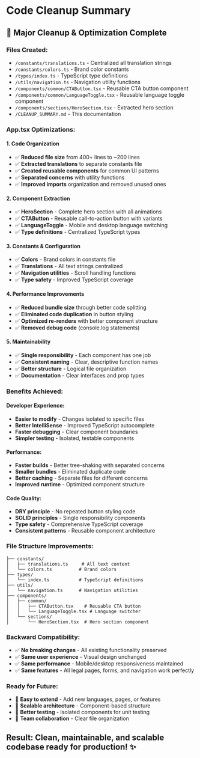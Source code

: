 # Code Cleanup Summary

## 🧹 Major Cleanup & Optimization Complete

### **Files Created:**
- `/constants/translations.ts` - Centralized all translation strings
- `/constants/colors.ts` - Brand color constants 
- `/types/index.ts` - TypeScript type definitions
- `/utils/navigation.ts` - Navigation utility functions
- `/components/common/CTAButton.tsx` - Reusable CTA button component
- `/components/common/LanguageToggle.tsx` - Reusable language toggle component
- `/components/sections/HeroSection.tsx` - Extracted hero section
- `/CLEANUP_SUMMARY.md` - This documentation

### **App.tsx Optimizations:**

#### **1. Code Organization**
- ✅ **Reduced file size** from 400+ lines to ~200 lines
- ✅ **Extracted translations** to separate constants file
- ✅ **Created reusable components** for common UI patterns
- ✅ **Separated concerns** with utility functions
- ✅ **Improved imports** organization and removed unused ones

#### **2. Component Extraction**
- ✅ **HeroSection** - Complete hero section with all animations
- ✅ **CTAButton** - Reusable call-to-action button with variants
- ✅ **LanguageToggle** - Mobile and desktop language switching
- ✅ **Type definitions** - Centralized TypeScript types

#### **3. Constants & Configuration**
- ✅ **Colors** - Brand colors in constants file
- ✅ **Translations** - All text strings centralized
- ✅ **Navigation utilities** - Scroll handling functions
- ✅ **Type safety** - Improved TypeScript coverage

#### **4. Performance Improvements**
- ✅ **Reduced bundle size** through better code splitting
- ✅ **Eliminated code duplication** in button styling
- ✅ **Optimized re-renders** with better component structure
- ✅ **Removed debug code** (console.log statements)

#### **5. Maintainability**
- ✅ **Single responsibility** - Each component has one job
- ✅ **Consistent naming** - Clear, descriptive function names
- ✅ **Better structure** - Logical file organization
- ✅ **Documentation** - Clear interfaces and prop types

### **Benefits Achieved:**

#### **Developer Experience:**
- **Easier to modify** - Changes isolated to specific files
- **Better IntelliSense** - Improved TypeScript autocomplete
- **Faster debugging** - Clear component boundaries
- **Simpler testing** - Isolated, testable components

#### **Performance:**
- **Faster builds** - Better tree-shaking with separated concerns
- **Smaller bundles** - Eliminated duplicate code
- **Better caching** - Separate files for different concerns
- **Improved runtime** - Optimized component structure

#### **Code Quality:**
- **DRY principle** - No repeated button styling code
- **SOLID principles** - Single responsibility components
- **Type safety** - Comprehensive TypeScript coverage
- **Consistent patterns** - Reusable component architecture

### **File Structure Improvements:**

```
├── constants/
│   ├── translations.ts     # All text content
│   └── colors.ts          # Brand colors
├── types/
│   └── index.ts           # TypeScript definitions
├── utils/
│   └── navigation.ts      # Navigation utilities
├── components/
│   ├── common/
│   │   ├── CTAButton.tsx    # Reusable CTA button
│   │   └── LanguageToggle.tsx # Language switcher
│   └── sections/
│       └── HeroSection.tsx  # Hero section component
```

### **Backward Compatibility:**
- ✅ **No breaking changes** - All existing functionality preserved
- ✅ **Same user experience** - Visual design unchanged
- ✅ **Same performance** - Mobile/desktop responsiveness maintained
- ✅ **Same features** - All legal pages, forms, and navigation work perfectly

### **Ready for Future:**
- 🚀 **Easy to extend** - Add new languages, pages, or features
- 🚀 **Scalable architecture** - Component-based structure
- 🚀 **Better testing** - Isolated components for unit testing
- 🚀 **Team collaboration** - Clear file organization

## Result: Clean, maintainable, and scalable codebase ready for production! ✨